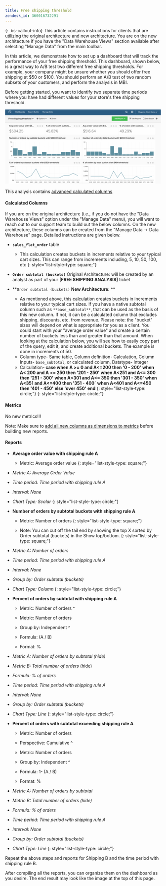 ```yaml
---
title: Free shipping threshold
zendesk_id: 360016732291
---
```


{: .bs-callout-info}
This article contains instructions for clients that are utilizing the original architecture and new architecture. You are on the new architecture if you have the "Data Warehouse Views" section available after selecting "Manage Data" from the main toolbar.

In this article, we demonstrate how to set up a dashboard that will track the performance of your free shipping threshold. This dashboard, shown below, is a great way to A/B test two different free shipping thresholds. For example, your company might be unsure whether you should offer free shipping at $50 or $100. You should perform an A/B test of two random subsets of your customers, and perform the analysis in MBI.

Before getting started, you want to identify two separate time periods where you have had different values for your store's free shipping threshold.

![](../../assets/free_shipping_threshold.png)

This analysis contains [advanced calculated columns](../data-warehouse-mgr/adv-calc-columns.md).

#### Calculated Columns

If you are on the original architecture (i.e., if you do not have the "Data Warehouse Views" option under the "Manage Data" menu), you will want to reach out to our support team to build out the below columns. On the new architecture, these columns can be created from the "Manage Data -&gt; Data Warehouse" page. Detailed instructions are given below.

* <span class="wysiwyg-color-blue">**`sales_flat_order`**</span> table
  * This calculation creates buckets in increments relative to your typical cart sizes. This can range from increments including, 5, 10, 50, 100, etc
  {: style="list-style-type: square;"}

* <span class="wysiwyg-color-blue">**`Order subtotal (buckets)`**</span> Original Architecture: will be created by an analyst as part of your **[FREE SHIPPING ANALYSIS]** ticket
* <span class="wysiwyg-color-blue">**`Order subtotal (buckets)` **<span class="wysiwyg-color-black">New Architecture:</span>** **</span>
  * As mentioned above, this calculation creates buckets in increments relative to your typical cart sizes. If you have a native subtotal column such as `**base_subtotal**`, that can be used as the basis of this new column. If not, it can be a calculated column that excludes shipping, discounts, etc. from revenue. Please note: the "bucket" sizes will depend on what is appropriate for you as a client. You could start with your "average order value" and create a certain number of buckets less than and greater than that amount. When looking at the calculation below, you will see how to easily copy part of the query, edit it, and create additional buckets. The example is done in increments of 50.
  * Column type- Same table, Column definition- Calculation, Column Inputs- `base_subtotal`, or calculated column, Datatype- Integer
  * Calculation-<strong> case when A &gt;= 0 and A&lt;=200 then '0 - 200'</strong>
    **when A&lt; 200 and A &lt;= 250 then '201 - 250'**
    **when A&lt;251 and A&lt;= 300 then '251 - 300'**
    **when A&lt;301 and A&lt;= 350 then '301 - 350'**
    **when A&lt;351 and A&lt;=400 then '351 - 400`**
    **when A&lt;401 and A&lt;=450 then '401 - 450'**
    **else 'over 450'**
    **end**
  {: style="list-style-type: circle;"}
{: style="list-style-type: circle;"}

#### Metrics

No new metrics!!!

Note: Make sure to [add all new columns as dimensions to metrics](../data-warehouse-mgr/manage-data-dimensions-metrics.md) before building new reports.

#### Reports

* **Average order value with shipping rule A**
  * Metric: Average order value
  {: style="list-style-type: square;"}

* *Metric A: Average Order Value*
* *Time period: Time period with shipping rule A*
* *Interval: None*
* *Chart Type: Scalar*
{: style="list-style-type: circle;"}

* **Number of orders by subtotal buckets with shipping rule A**
  * Metric: Number of orders
  {: style="list-style-type: square;"}

  * Note: You can cut off the tail end by showing the top X sorted by Order subtotal (buckets) in the Show top/bottom.
  {: style="list-style-type: square;"}

* *Metric A: Number of orders*
* *Time period: Time period with shipping rule A*
* *Interval: None*
* *Group by: Order subtotal (buckets)*
* *Chart Type: Column*
{: style="list-style-type: circle;"}

* **Percent of orders by subtotal with shipping rule A**
  * Metric: Number of orders
  ^

  * Metric: Number of orders
  * Group by: Independent
  ^

  * Formula: (A / B)
  * Format: %

* *Metric A: Number of orders by subtotal (hide)*
* *Metric B: Total number of orders* (hide)
* *Formula: % of orders*
* *Time period: Time period with shipping rule A*
* *Interval: None*
* *Group by: Order subtotal (buckets)*
* *Chart Type: Line*
{: style="list-style-type: circle;"}

* **Percent of orders with subtotal exceeding shipping rule A**
  * Metric: Number of orders
  * Perspective: Cumulative
  ^

  * Metric: Number of orders
  * Group by: Independent
  ^

  * Formula: 1- (A / B)
  * Format: %

* *Metric A: Number of orders by subtotal*
* *Metric B: Total number of orders (hide)*
* *Formula: % of orders*
* *Time period: Time period with shipping rule A*
* *Interval: None*
* *Group by: Order subtotal (buckets)*
* *Chart Type: Line*
{: style="list-style-type: circle;"}

Repeat the above steps and reports for Shipping B and the time period with shipping rule B.

After compiling all the reports, you can organize them on the dashboard as you desire. The end result may look like the image at the top of this page.
